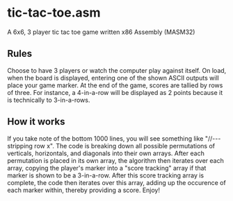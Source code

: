 # tic-tac-toe.asm
A 6x6, 3 player tic tac toe game written x86 Assembly (MASM32)

## Rules  
Choose to have 3 players or watch the computer play against itself. On load, when the board is displayed, entering one of the shown ASCII outputs will place your game marker. At the end of the game, scores are tallied by rows of three. For instance, a 4-in-a-row will be displayed as 2 points because it is technically to 3-in-a-rows. 

## How it works  
If you take note of the bottom 1000 lines, you will see something like "//---stripping row x". The code is breaking down all possible permutations of verticals, horizontals, and diagonals into their own arrays. After each permutation is placed in its own array, the algorithm then iterates over each array, copying the player's marker into a "score tracking" array if that marker is shown to be a 3-in-a-row. After this score tracking array is complete, the code then iterates over this array, adding up the occurence of each marker within, thereby providing a score. Enjoy!
